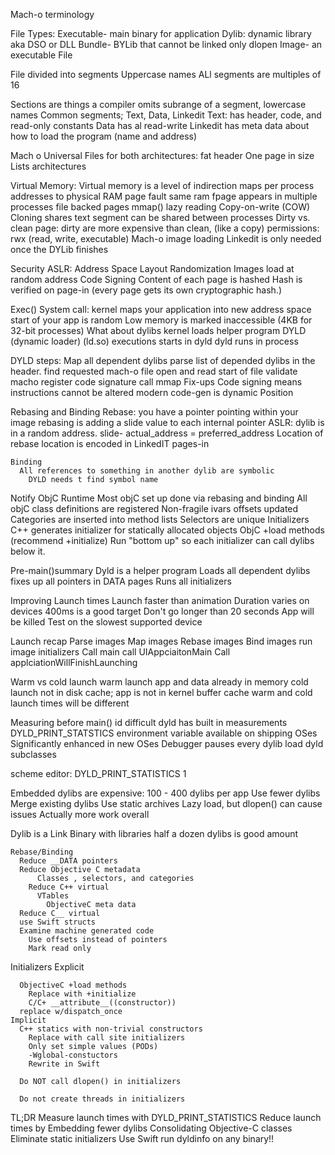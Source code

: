 Mach-o terminology

File Types:
  Executable- main binary for application
  Dylib: dynamic library aka DSO or DLL
  Bundle- BYLib that cannot be linked only dlopen
Image- an executable
File



File divided into segments
  Uppercase names
ALl segments are multiples of 16

Sections are things a compiler omits
  subrange of a segment, lowercase names
Common segments; Text, Data, Linkedit
  Text: has header, code, and read-only constants
  Data has al read-write
  Linkedit has meta data about how to load the program (name and address)

Mach o Universal Files
  for both architectures:
    fat header
      One page in size
      Lists architectures

  Virtual Memory:
    Virtual memory is a level of indirection
    maps per process addresses to physical RAM
      page fault
      same ram fpage appears in multiple processes
      file backed pages
        mmap()
        lazy reading
      Copy-on-write (COW)
        Cloning
        shares
      text segment can be shared between processes
      Dirty vs. clean page:
        dirty are more expensive than clean, (like a copy)
      permissions: rwx (read, write, executable)
  Mach-o image loading
    Linkedit is only needed once the DYLib finishes

  Security
    ASLR: Address Space Layout Randomization
      Images load at random address
    Code Signing
      Content of each page is hashed
      Hash is verified on page-in
      (every page gets its own cryptographic hash.)

Exec()
  System call: kernel maps your application into new address space
  start of your app is random
  Low memory is marked inaccessible
  (4KB for 32-bit processes)
What about dylibs
  kernel loads helper program
    DYLD (dynamic loader) (ld.so)
    executions starts in dyld
  dyld runs in process

DYLD steps:
  Map all dependent dylibs
    parse list of depended dylibs in the header.
    find requested mach-o file
    open and read start of file
    validate macho
    register code signature
    call mmap
  Fix-ups
    Code signing means instructions cannot be altered
    modern code-gen is dynamic Position

  Rebasing and Binding
    Rebase: you have a pointer pointing within your image
      rebasing is adding a slide value to each internal pointer
      ASLR: dylib is in a random address.
      slide- actual_address = preferred_address
      Location of rebase location is encoded in LinkedIT
      pages-in

    Binding
      All references to something in another dylib are symbolic
        DYLD needs t find symbol name
  Notify ObjC Runtime
    Most objC set up done via rebasing and binding
    All objC class definitions are registered
    Non-fragile ivars offsets updated
    Categories are inserted into method lists
    Selectors are unique
Initializers
  C++ generates initializer for statically allocated objects
  ObjC +load methods
    (recommend +initialize)
  Run "bottom up" so each initializer can call dylibs below it.

Pre-main()summary
  Dyld is a helper program
    Loads all dependent dylibs
    fixes up all pointers in DATA pages
    Runs all initializers

Improving Launch times
  Launch faster than animation
  Duration varies on devices
  400ms is a good target
  Don't go longer than 20 seconds
    App will be killed
  Test on the slowest supported device

Launch recap
  Parse images
  Map images
  Rebase images
  Bind images
  run image initializers
  Call main
  call UIAppciaitonMain
  Call applciationWillFinishLaunching

Warm vs cold launch
  warm launch
    app and data already in memory
  cold launch
    not in disk cache;
    app is not in kernel buffer cache
  warm and cold launch times will be different

Measuring before main() id difficult
dyld has built in measurements
  DYLD_PRINT_STATSTICS environment variable
    available on shipping OSes
    Significantly enhanced in new OSes
  Debugger pauses every dylib load
    dyld subclasses

scheme editor:
  DYLD_PRINT_STATISTICS 1

  Embedded dylibs are expensive: 100 - 400 dylibs per app
  Use fewer dylibs
    Merge existing dylibs
    Use static archives
  Lazy load, but
    dlopen() can cause issues
    Actually more work overall

  Dylib is a Link Binary with libraries
    half a dozen dylibs is good amount

    Rebase/Binding
      Reduce __DATA pointers
      Reduce Objective C metadata
          Classes , selectors, and categories
        Reduce C++ virtual
          VTables
            ObjectiveC meta data
      Reduce C__ virtual
      use Swift structs
      Examine machine generated code
        Use offsets instead of pointers
        Mark read only
  Initializers
    Explicit

      ObjectiveC +load methods
        Replace with +initialize
        C/C+ __attribute__((constructor))
      replace w/dispatch_once
    Implicit
      C++ statics with non-trivial constructors
        Replace with call site initializers
        Only set simple values (PODs)
        -Wglobal-constuctors
        Rewrite in Swift

      Do NOT call dlopen() in initializers

      Do not create threads in initializers

  TL;DR
    Measure launch times with DYLD_PRINT_STATISTICS
    Reduce launch times by
      Embedding fewer dylibs
      Consolidating Objective-C classes
      Eliminate static initializers
    Use Swift
    run dyldinfo on any binary!!
